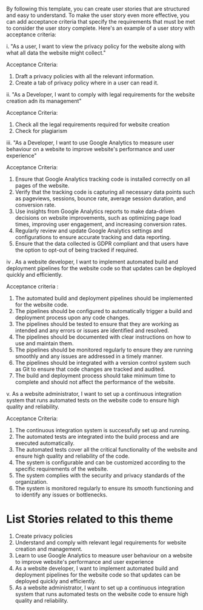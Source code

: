 By following this template, you can create user stories that are structured and easy to understand. To make the user story even more effective, you can add acceptance criteria that specify the requirements that must be met to consider the user story complete. Here's an example of a user story with acceptance criteria:

i. "As a user, I want to view the privacy policy for the website along with what all data the website might collect."

Acceptance Criteria:

1. Draft a privacy policies with all the relevant information.
2. Create a tab of privacy policy where in a user can read it.


ii. "As a Developer, I want to comply with legal requirements for the website creation adn its management"

Acceptance Criteria:

1. Check all the legal requirements required for website creation 
2. Check for plagiarism  


iii. "As a Developer, I want to use Google Analytics to measure user behaviour on a website to improve website's performance and user experience"

Acceptance Criteria:

1. Ensure that Google Analytics tracking code is installed correctly on all pages of the website. 
2. Verify that the tracking code is capturing all necessary data points such as pageviews, sessions, bounce rate, average session duration, and conversion rate. 
3. Use insights from Google Analytics reports to make data-driven decisions on website improvements, such as optimizing page load times, improving user engagement, and increasing conversion rates. 
4. Regularly review and update Google Analytics settings and configurations to ensure accurate tracking and data reporting. 
5. Ensure that the data collected is GDPR compliant and that users have the option to opt-out of being tracked if required.



iv .  As a website developer, I want to implement automated build and deployment pipelines for the website code so that updates can be deployed quickly and efficiently.

Acceptance criteria :

1. The automated build and deployment pipelines should be implemented for the website code. 
2. The pipelines should be configured to automatically trigger a build and deployment process upon any code changes. 
3. The pipelines should be tested to ensure that they are working as intended and any errors or issues are identified and resolved. 
4. The pipelines should be documented with clear instructions on how to use and maintain them. 
5. The pipelines should be monitored regularly to ensure they are running smoothly and any issues are addressed in a timely manner. 
6. The pipelines should be integrated with a version control system such as Git to ensure that code changes are tracked and audited. 
7. The build and deployment process should take minimum time to complete and should not affect the performance of the website.


v.    As a website administrator, I want to set up a continuous integration system that runs automated tests on the website code to ensure high quality and reliability. 

Acceptance Criteria:
1. The continuous integration system is successfully set up and running. 
2. The automated tests are integrated into the build process and are executed automatically. 
3. The automated tests cover all the critical functionality of the website and ensure high quality and reliability of the code. 
4. The system is configurable and can be customized according to the specific requirements of the website.
5. The system complies with the security and privacy standards of the organization.
6. The system is monitored regularly to ensure its smooth functioning and to identify any issues or bottlenecks.


# List Stories related to this theme
1. Create privacy policies 
2. Understand and comply with relevant legal requirements for website creation and management.
3. Learn to use Google Analytics to measure user behaviour on a website to improve website's performance and user experience  
4. As a website developer, I want to implement automated build and deployment pipelines for the website code so that updates can be deployed quickly and efficiently. 
5. As a website administrator, I want to set up a continuous integration system that runs automated tests on the website code to ensure high quality and reliability. 
